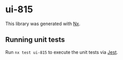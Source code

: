 # ui-815

This library was generated with [Nx](https://nx.dev).

## Running unit tests

Run `nx test ui-815` to execute the unit tests via [Jest](https://jestjs.io).
